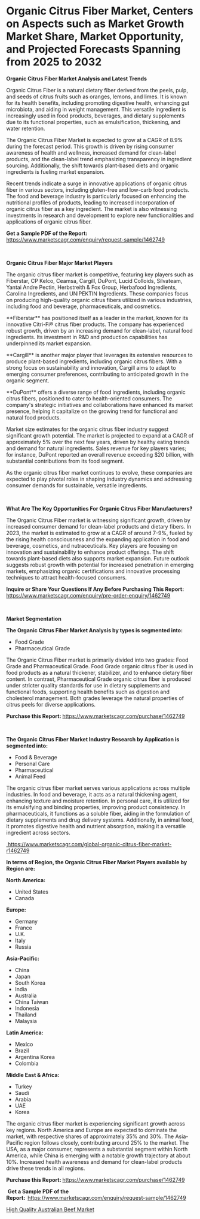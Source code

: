 <p><h1>Organic Citrus Fiber Market, Centers on Aspects such as Market Growth Market Share, Market Opportunity, and Projected Forecasts Spanning from 2025 to 2032</h1></p><p><strong>Organic Citrus Fiber Market Analysis and Latest Trends</strong></p>
<p><p>Organic Citrus Fiber is a natural dietary fiber derived from the peels, pulp, and seeds of citrus fruits such as oranges, lemons, and limes. It is known for its health benefits, including promoting digestive health, enhancing gut microbiota, and aiding in weight management. This versatile ingredient is increasingly used in food products, beverages, and dietary supplements due to its functional properties, such as emulsification, thickening, and water retention.</p><p>The Organic Citrus Fiber Market is expected to grow at a CAGR of 8.9% during the forecast period. This growth is driven by rising consumer awareness of health and wellness, increased demand for clean-label products, and the clean-label trend emphasizing transparency in ingredient sourcing. Additionally, the shift towards plant-based diets and organic ingredients is fueling market expansion. </p><p>Recent trends indicate a surge in innovative applications of organic citrus fiber in various sectors, including gluten-free and low-carb food products. The food and beverage industry is particularly focused on enhancing the nutritional profiles of products, leading to increased incorporation of organic citrus fiber as a key ingredient. The market is also witnessing investments in research and development to explore new functionalities and applications of organic citrus fiber.</p></p>
<p><strong>Get a Sample PDF of the Report:&nbsp;</strong> <a href="https://www.marketscagr.com/enquiry/request-sample/1462749?utm_campaign=2236&utm_medium=2&utm_source=Github&utm_content=ia&utm_term=15022025&utm_id=organic-citrus-fiber">https://www.marketscagr.com/enquiry/request-sample/1462749</a></p>
<p>&nbsp;</p>
<p><strong>Organic Citrus Fiber Major Market Players</strong></p>
<p><p>The organic citrus fiber market is competitive, featuring key players such as Fiberstar, CP Kelco, Ceamsa, Cargill, DuPont, Lucid Colloids, Silvateam, Yantai Andre Pectin, Herbstreith & Fox Group, Herbafood Ingredients, Carolina Ingredients, and UNIPEKTIN Ingredients. These companies focus on producing high-quality organic citrus fibers utilized in various industries, including food and beverage, pharmaceuticals, and cosmetics.</p><p>**Fiberstar** has positioned itself as a leader in the market, known for its innovative Citri-Fi® citrus fiber products. The company has experienced robust growth, driven by an increasing demand for clean-label, natural food ingredients. Its investment in R&D and production capabilities has underpinned its market expansion.</p><p>**Cargill** is another major player that leverages its extensive resources to produce plant-based ingredients, including organic citrus fibers. With a strong focus on sustainability and innovation, Cargill aims to adapt to emerging consumer preferences, contributing to anticipated growth in the organic segment.</p><p>**DuPont** offers a diverse range of food ingredients, including organic citrus fibers, positioned to cater to health-oriented consumers. The company's strategic initiatives and collaborations have enhanced its market presence, helping it capitalize on the growing trend for functional and natural food products.</p><p>Market size estimates for the organic citrus fiber industry suggest significant growth potential. The market is projected to expand at a CAGR of approximately 5% over the next few years, driven by healthy eating trends and demand for natural ingredients. Sales revenue for key players varies; for instance, DuPont reported an overall revenue exceeding $20 billion, with substantial contributions from its food segment.</p><p>As the organic citrus fiber market continues to evolve, these companies are expected to play pivotal roles in shaping industry dynamics and addressing consumer demands for sustainable, versatile ingredients.</p></p>
<p>&nbsp;</p>
<p><strong>What Are The Key Opportunities For Organic Citrus Fiber Manufacturers?</strong></p>
<p><p>The Organic Citrus Fiber market is witnessing significant growth, driven by increased consumer demand for clean-label products and dietary fibers. In 2023, the market is estimated to grow at a CAGR of around 7-9%, fueled by the rising health consciousness and the expanding application in food and beverage, cosmetics, and nutraceuticals. Key players are focusing on innovation and sustainability to enhance product offerings. The shift towards plant-based diets also supports market expansion. Future outlook suggests robust growth with potential for increased penetration in emerging markets, emphasizing organic certifications and innovative processing techniques to attract health-focused consumers.</p></p>
<p><strong>Inquire or Share Your Questions If Any Before Purchasing This Report:</strong> <a href="https://www.marketscagr.com/enquiry/pre-order-enquiry/1462749?utm_campaign=2236&utm_medium=2&utm_source=Github&utm_content=ia&utm_term=15022025&utm_id=organic-citrus-fiber">https://www.marketscagr.com/enquiry/pre-order-enquiry/1462749</a></p>
<p>&nbsp;</p>
<p><strong>Market Segmentation</strong></p>
<p><strong>The Organic Citrus Fiber Market Analysis by types is segmented into:</strong></p>
<p><ul><li>Food Grade</li><li>Pharmaceutical Grade</li></ul></p>
<p><p>The Organic Citrus Fiber market is primarily divided into two grades: Food Grade and Pharmaceutical Grade. Food Grade organic citrus fiber is used in food products as a natural thickener, stabilizer, and to enhance dietary fiber content. In contrast, Pharmaceutical Grade organic citrus fiber is produced under stricter quality standards for use in dietary supplements and functional foods, supporting health benefits such as digestion and cholesterol management. Both grades leverage the natural properties of citrus peels for diverse applications.</p></p>
<p><strong>Purchase this Report:&nbsp;</strong><a href="https://www.marketscagr.com/purchase/1462749?utm_campaign=2236&utm_medium=2&utm_source=Github&utm_content=ia&utm_term=15022025&utm_id=organic-citrus-fiber">https://www.marketscagr.com/purchase/1462749</a></p>
<p>&nbsp;</p>
<p><strong>The Organic Citrus Fiber Market Industry Research by Application is segmented into:</strong></p>
<p><ul><li>Food & Beverage</li><li>Personal Care</li><li>Pharmaceutical</li><li>Animal Feed</li></ul></p>
<p><p>The organic citrus fiber market serves various applications across multiple industries. In food and beverage, it acts as a natural thickening agent, enhancing texture and moisture retention. In personal care, it is utilized for its emulsifying and binding properties, improving product consistency. In pharmaceuticals, it functions as a soluble fiber, aiding in the formulation of dietary supplements and drug delivery systems. Additionally, in animal feed, it promotes digestive health and nutrient absorption, making it a versatile ingredient across sectors.</p></p>
<p><a href="https://www.marketscagr.com/global-organic-citrus-fiber-market-r1462749?utm_campaign=2236&utm_medium=2&utm_source=Github&utm_content=ia&utm_term=15022025&utm_id=organic-citrus-fiber">&nbsp;https://www.marketscagr.com/global-organic-citrus-fiber-market-r1462749</a></p>
<p><strong>In terms of Region, the Organic Citrus Fiber Market Players available by Region are:</strong></p>
<p>
    <p> <strong> North America: </strong>
        <ul>
            <li>United States</li>
            <li>Canada</li>
        </ul>
        </p> 
    <p> <strong> Europe: </strong>
        <ul>
            <li>Germany</li>
            <li>France</li>
            <li>U.K.</li>
            <li>Italy</li>
            <li>Russia</li>
        </ul>
        </p> 
    <p> <strong> Asia-Pacific: </strong>
        <ul>
            <li>China</li>
            <li>Japan</li>
            <li>South Korea</li>
            <li>India</li>
            <li>Australia</li>
            <li>China Taiwan</li>
            <li>Indonesia</li>
            <li>Thailand</li>
            <li>Malaysia</li>
        </ul>
        </p> 
    <p> <strong> Latin America: </strong>
        <ul>
            <li>Mexico</li>
            <li>Brazil</li>
            <li>Argentina Korea</li>
            <li>Colombia</li>
        </ul>
        </p> 
    <p> <strong> Middle East & Africa: </strong>
        <ul>
            <li>Turkey</li>
            <li>Saudi</li>
            <li>Arabia</li>
            <li>UAE</li>
            <li>Korea</li>
        </ul>
    </p>
    </p>
<p><p>The organic citrus fiber market is experiencing significant growth across key regions. North America and Europe are expected to dominate the market, with respective shares of approximately 35% and 30%. The Asia-Pacific region follows closely, contributing around 25% to the market. The USA, as a major consumer, represents a substantial segment within North America, while China is emerging with a notable growth trajectory at about 10%. Increased health awareness and demand for clean-label products drive these trends in all regions.</p></p>
<p><strong>Purchase this Report: </strong><a href="https://www.marketscagr.com/purchase/1462749?utm_campaign=2236&utm_medium=2&utm_source=Github&utm_content=ia&utm_term=15022025&utm_id=organic-citrus-fiber">https://www.marketscagr.com/purchase/1462749</a></p>
<p>&nbsp;<strong>Get a Sample PDF of the Report:&nbsp;&nbsp;</strong><a href="https://www.marketscagr.com/enquiry/request-sample/1462749?utm_campaign=2236&utm_medium=2&utm_source=Github&utm_content=ia&utm_term=15022025&utm_id=organic-citrus-fiber">https://www.marketscagr.com/enquiry/request-sample/1462749</a></p>
<p><strong></strong></p>
<p><p><a href="https://github.com/sherikacas30/Market-Research-Report-List-1/blob/main/high-quality-australian-beef-market.md?utm_campaign=2236&utm_medium=2&utm_source=Github&utm_content=ia&utm_term=15022025&utm_id=organic-citrus-fiber">High Quality Australian Beef Market</a></p></p>